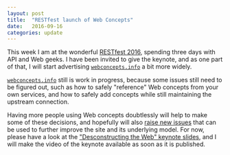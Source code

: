 ```yaml
---
layout: post
title:  "RESTfest launch of Web Concepts"
date:   2016-09-16
categories: update
---
```


This week I am at the wonderful [RESTfest 2016](https://2016.restfest.org/us/), spending three days with API and Web geeks. I have been invited to give the keynote, and as one part of that, I will start advertising [`webconcepts.info`](http://webconcepts.info) a bit more widely.

[`webconcepts.info`](http://webconcepts.info) still is work in progress, because some issues still need to be figured out, such as how to safely "reference" Web concepts from your own services, and how to safely add concepts while still maintaining the upstream connection.

Having more people using Web concepts doubtlessly will help to make some of these decisions, and hopefully will also [raise new issues](https://github.com/dret/webconcepts/issues) that can be used to further improve the site and its underlying model. For now, please have a look at the ["Desconstructing the Web" keynote slides](http://dret.net/lectures/restfest-2016/), and I will make the video of the keynote available as soon as it is published.
